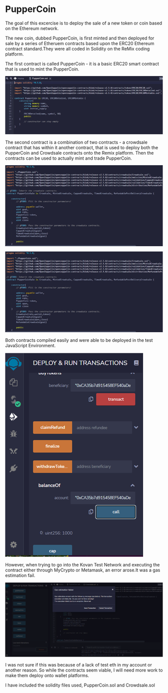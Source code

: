 # PupperCoin

The goal of this excercise is to deploy the sale of a new token or coin based on the Ethereum network.

The new coin, dubbed PupperCoin, is first minted and then deployed for sale by a series of Etheruem contracts based upon the ERC20 Ethereum contract standard.They were all coded in Solidity on the ReMix coding platform.

The first contract is called PupperCoin - it is a basic ERC20 smart contract that is used to mint the PupperCoin.

![Pupper_Coin](Screenshots/PupperCoin_Contract.PNG)

The second contract is a combination of two contracts - a crowdsale contract that has within it another contract, that is used to deploy both the PupperCoin and Crowdsale contracts onto the Remix platform. Then the contracts can be used to actually mint and trade PupperCoin.

![CrowdSale](Screenshots/PupperCoinCrowdSale_contract_Part_1.PNG)

![CrowdSale2](Screenshots/PupperCoinCrowdSale_contract_Part_1.PNG)

Both contracts compiled easily and were able to be deployed in the test JavaScript Environment.

![Deployed](Screenshots/Transaction_Balance.PNG)

However, when trying to go into the Kovan Test Network and executing the contract either through MyCrypto or Metamask, an error arose.It was a gas estimation fail.

![Gas_Fail](Screenshots/Gas_Estimation_fail.PNG)

I was not sure if this was because of a lack of test eth in my account or another reason. So while the contracts seem viable, I will need more work to make them deploy onto wallet platforms.

I have included the solidity files used, PupperCoin.sol and Crowdsale.sol


